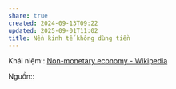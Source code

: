 ```yaml
---
share: true
created: 2024-09-13T09:22
updated: 2025-09-01T11:02
title: Nền kinh tế không dùng tiền
---
```

Khái niệm:: 
[Non-monetary economy - Wikipedia](https://en.wikipedia.org/wiki/Non-monetary_economy)

Nguồn:: 
